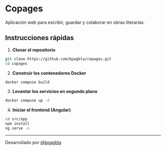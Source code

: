 # Copages 

Aplicación web para escribir, guardar y colaborar en obras literarias.

## Instrucciones rápidas

1. **Clonar el repositorio**
```bash
git clone https://github.com/bpagbla/copages.git
cd copages
```

2. **Construir los contenedores Docker**
```bash
docker compose build
```

3. **Levantar los servicios en segundo plano**
```bash
docker compose up -d
```

4. **Iniciar el frontend (Angular)**
```bash
cd src/app
npm install
ng serve -o
```

---

Desarrollado por [@bpagbla](https://github.com/bpagbla)